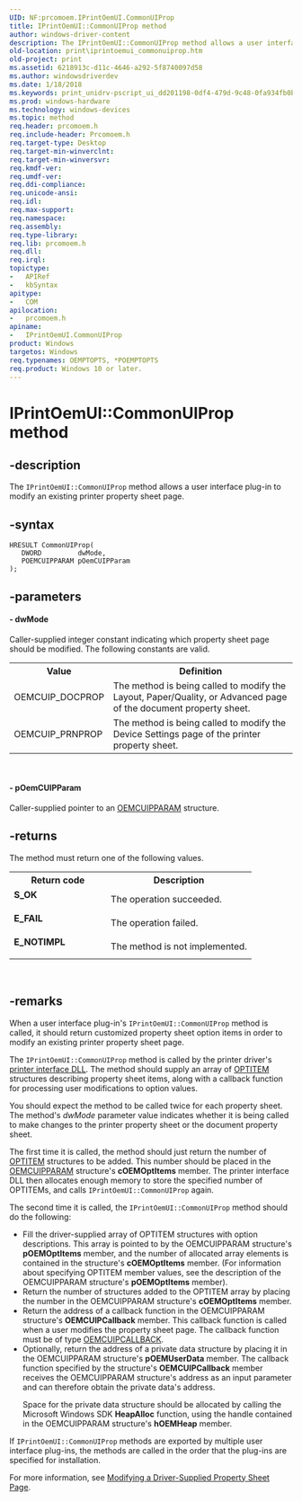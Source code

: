 ```yaml
---
UID: NF:prcomoem.IPrintOemUI.CommonUIProp
title: IPrintOemUI::CommonUIProp method
author: windows-driver-content
description: The IPrintOemUI::CommonUIProp method allows a user interface plug-in to modify an existing printer property sheet page.
old-location: print\iprintoemui_commonuiprop.htm
old-project: print
ms.assetid: 6218913c-d11c-4646-a292-5f8740097d58
ms.author: windowsdriverdev
ms.date: 1/18/2018
ms.keywords: print_unidrv-pscript_ui_dd201198-0df4-479d-9c48-0fa934fb0b56.xml, print.iprintoemui_commonuiprop, prcomoem/IPrintOemUI::CommonUIProp, IPrintOemUI, CommonUIProp, IPrintOemUI::CommonUIProp, CommonUIProp method [Print Devices], IPrintOemUI interface, IPrintOemUI interface [Print Devices], CommonUIProp method, CommonUIProp method [Print Devices]
ms.prod: windows-hardware
ms.technology: windows-devices
ms.topic: method
req.header: prcomoem.h
req.include-header: Prcomoem.h
req.target-type: Desktop
req.target-min-winverclnt: 
req.target-min-winversvr: 
req.kmdf-ver: 
req.umdf-ver: 
req.ddi-compliance: 
req.unicode-ansi: 
req.idl: 
req.max-support: 
req.namespace: 
req.assembly: 
req.type-library: 
req.lib: prcomoem.h
req.dll: 
req.irql: 
topictype:
-	APIRef
-	kbSyntax
apitype:
-	COM
apilocation:
-	prcomoem.h
apiname:
-	IPrintOemUI.CommonUIProp
product: Windows
targetos: Windows
req.typenames: OEMPTOPTS, *POEMPTOPTS
req.product: Windows 10 or later.
---
```


# IPrintOemUI::CommonUIProp method


## -description


The <code>IPrintOemUI::CommonUIProp</code> method allows a user interface plug-in to modify an existing printer property sheet page.


## -syntax


````
HRESULT CommonUIProp(
   DWORD         dwMode,
   POEMCUIPPARAM pOemCUIPParam
);
````


## -parameters




#### - dwMode

Caller-supplied integer constant indicating which property sheet page should be modified. The following constants are valid.
<table>
<tr>
<th>Value</th>
<th>Definition</th>
</tr>
<tr>
<td>
OEMCUIP_DOCPROP

</td>
<td>
The method is being called to modify the Layout, Paper/Quality, or Advanced page of the document property sheet.

</td>
</tr>
<tr>
<td>
OEMCUIP_PRNPROP

</td>
<td>
The method is being called to modify the Device Settings page of the printer property sheet.

</td>
</tr>
</table> 


#### - pOemCUIPParam

Caller-supplied pointer to an <a href="..\printoem\ns-printoem-_oemcuipparam.md">OEMCUIPPARAM</a> structure.


## -returns


The method must return one of the following values.
<table>
<tr>
<th>Return code</th>
<th>Description</th>
</tr>
<tr>
<td width="40%">
<dl>
<dt><b>S_OK</b></dt>
</dl>
</td>
<td width="60%">
The operation succeeded.

</td>
</tr>
<tr>
<td width="40%">
<dl>
<dt><b>E_FAIL</b></dt>
</dl>
</td>
<td width="60%">
The operation failed.

</td>
</tr>
<tr>
<td width="40%">
<dl>
<dt><b>E_NOTIMPL</b></dt>
</dl>
</td>
<td width="60%">
The method is not implemented.

</td>
</tr>
</table> 



## -remarks


When a user interface plug-in's <code>IPrintOemUI::CommonUIProp</code> method is called, it should return customized property sheet option items in order to modify an existing printer property sheet page.

The <code>IPrintOemUI::CommonUIProp</code> method is called by the printer driver's <a href="https://msdn.microsoft.com/2a8cf38f-8e27-4e08-9c0f-5d1a4cd854ac">printer interface DLL</a>. The method should supply an array of <a href="..\compstui\ns-compstui-_optitem.md">OPTITEM</a> structures describing property sheet items, along with a callback function for processing user modifications to option values.

You should expect the method to be called twice for each property sheet. The method's <i>dwMode</i> parameter value indicates whether it is being called to make changes to the printer property sheet or the document property sheet.

The first time it is called, the method should just return the number of <a href="..\compstui\ns-compstui-_optitem.md">OPTITEM</a> structures to be added. This number should be placed in the <a href="..\printoem\ns-printoem-_oemcuipparam.md">OEMCUIPPARAM</a> structure's <b>cOEMOptItems</b> member. The printer interface DLL then allocates enough memory to store the specified number of OPTITEMs, and calls <code>IPrintOemUI::CommonUIProp</code> again.

The second time it is called, the <code>IPrintOemUI::CommonUIProp</code> method should do the following:
<ul>
<li>
Fill the driver-supplied array of OPTITEM structures with option descriptions. This array is pointed to by the OEMCUIPPARAM structure's <b>pOEMOptItems</b> member, and the number of allocated array elements is contained in the structure's <b>cOEMOptItems</b> member. (For information about specifying OPTITEM member values, see the description of the OEMCUIPPARAM structure's <b>pOEMOptItems</b> member).

</li>
<li>
Return the number of structures added to the OPTITEM array by placing the number in the OEMCUIPPARAM structure's <b>cOEMOptItems</b> member.

</li>
<li>
Return the address of a callback function in the OEMCUIPPARAM structure's <b>OEMCUIPCallback</b> member. This callback function is called when a user modifies the property sheet page. The callback function must be of type <a href="..\printoem\nc-printoem-oemcuipcallback.md">OEMCUIPCALLBACK</a>.

</li>
<li>
Optionally, return the address of a private data structure by placing it in the OEMCUIPPARAM structure's <b>pOEMUserData</b> member. The callback function specified by the structure's <b>OEMCUIPCallback</b> member receives the OEMCUIPPARAM structure's address as an input parameter and can therefore obtain the private data's address.

Space for the private data structure should be allocated by calling the Microsoft Windows SDK <b>HeapAlloc</b> function, using the handle contained in the OEMCUIPPARAM structure's <b>hOEMHeap</b> member.

</li>
</ul>If <code>IPrintOemUI::CommonUIProp</code> methods are exported by multiple user interface plug-ins, the methods are called in the order that the plug-ins are specified for installation.

For more information, see <a href="https://msdn.microsoft.com/98338017-96a0-414c-9b80-bcb98eff61e5">Modifying a Driver-Supplied Property Sheet Page</a>.


